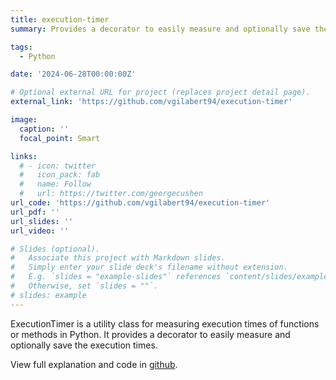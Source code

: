 ```yaml
---
title: execution-timer
summary: Provides a decorator to easily measure and optionally save the execution times.

tags:
  - Python

date: '2024-06-28T00:00:00Z'

# Optional external URL for project (replaces project detail page).
external_link: 'https://github.com/vgilabert94/execution-timer'

image:
  caption: ''
  focal_point: Smart

links:
  # - icon: twitter
  #   icon_pack: fab
  #   name: Follow
  #   url: https://twitter.com/georgecushen
url_code: 'https://github.com/vgilabert94/execution-timer'
url_pdf: ''
url_slides: ''
url_video: ''

# Slides (optional).
#   Associate this project with Markdown slides.
#   Simply enter your slide deck's filename without extension.
#   E.g. `slides = "example-slides"` references `content/slides/example-slides.md`.
#   Otherwise, set `slides = ""`.
# slides: example
---
```


ExecutionTimer is a utility class for measuring execution times of functions or methods in Python. It provides a decorator to easily measure and optionally save the execution times.

View full explanation and code in [github](https://github.com/vgilabert94/execution-timer).